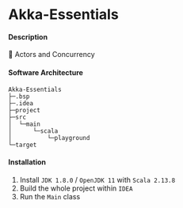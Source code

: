# Akka-Essentials

#### Description
🥳 Actors and Concurrency

#### Software Architecture
```shell
Akka-Essentials
├─.bsp
├─.idea
├─project
├─src
│  └─main
│      └─scala
│          └─playground
└─target
```

#### Installation

1.  Install `JDK 1.8.0` / `OpenJDK 11` with `Scala 2.13.8`
2.  Build the whole project within `IDEA`
3.  Run the `Main` class

